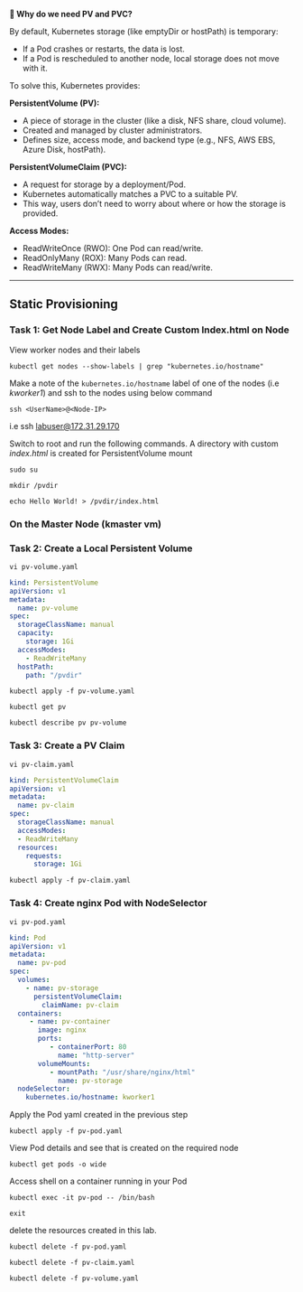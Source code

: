 **🔹 Why do we need PV and PVC?**

By default, Kubernetes storage (like emptyDir or hostPath) is temporary:

* If a Pod crashes or restarts, the data is lost.
* If a Pod is rescheduled to another node, local storage does not move with it.

To solve this, Kubernetes provides:

**PersistentVolume (PV):**

* A piece of storage in the cluster (like a disk, NFS share, cloud volume).
* Created and managed by cluster administrators.
* Defines size, access mode, and backend type (e.g., NFS, AWS EBS, Azure Disk, hostPath).



**PersistentVolumeClaim (PVC):**

* A request for storage by a deployment/Pod.
* Kubernetes automatically matches a PVC to a suitable PV.
* This way, users don’t need to worry about where or how the storage is provided.

**Access Modes:**

* ReadWriteOnce (RWO): One Pod can read/write.
* ReadOnlyMany (ROX): Many Pods can read.
* ReadWriteMany (RWX): Many Pods can read/write.

----------------------------------------------------------------------------------------------------------------------------------------
## Static Provisioning

### Task 1: Get Node Label and Create Custom Index.html on Node
View worker nodes and their labels
```
kubectl get nodes --show-labels | grep "kubernetes.io/hostname"
```
Make a note of the `kubernetes.io/hostname` label of one of the nodes (i.e *kworker1*) and ssh to the nodes using below command
```
ssh <UserName>@<Node-IP>
```
i.e ssh labuser@172.31.29.170


Switch to root and run the following commands. A directory with custom *index.html* is created for PersistentVolume mount 
```
sudo su
```
```
mkdir /pvdir
```
```
echo Hello World! > /pvdir/index.html
```
### On the Master Node (kmaster vm)
### Task 2: Create a Local Persistent Volume
```
vi pv-volume.yaml
```
```yaml
kind: PersistentVolume
apiVersion: v1
metadata:
  name: pv-volume
spec:
  storageClassName: manual
  capacity:
    storage: 1Gi
  accessModes:
    - ReadWriteMany
  hostPath:
    path: "/pvdir"
```
```
kubectl apply -f pv-volume.yaml
```
```
kubectl get pv
```
```
kubectl describe pv pv-volume
```

### Task 3: Create a PV Claim
```
vi pv-claim.yaml
```
```yaml
kind: PersistentVolumeClaim
apiVersion: v1
metadata:
  name: pv-claim
spec:
  storageClassName: manual
  accessModes:
  - ReadWriteMany
  resources:
    requests:
      storage: 1Gi
```
```
kubectl apply -f pv-claim.yaml
```

### Task 4: Create nginx Pod with NodeSelector
```
vi pv-pod.yaml
```
```yaml
kind: Pod
apiVersion: v1
metadata:
  name: pv-pod
spec:
  volumes:
    - name: pv-storage
      persistentVolumeClaim:
        claimName: pv-claim
  containers:
     - name: pv-container
       image: nginx
       ports:
          - containerPort: 80
            name: "http-server"
       volumeMounts:
          - mountPath: "/usr/share/nginx/html"
            name: pv-storage
  nodeSelector:
    kubernetes.io/hostname: kworker1
```
Apply the Pod yaml created in the previous step
```
kubectl apply -f pv-pod.yaml
```
View Pod details and see that is created on the required node
```
kubectl get pods -o wide
```
Access shell on a container running in your Pod
```
kubectl exec -it pv-pod -- /bin/bash
```
```
exit
```
delete the resources created in this lab.
```
kubectl delete -f pv-pod.yaml
```
```
kubectl delete -f pv-claim.yaml
```
```
kubectl delete -f pv-volume.yaml
```

